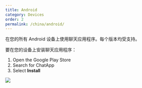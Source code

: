 ```yaml
---
title: Android
category: Devices
order: 2
permalink: /china/android/
---
```


在您的所有 Android 设备上使用聊天应用程序。每个版本均受支持。

要在您的设备上安装聊天应用程序：

1. Open the Google Play Store
2. Search for ChatApp
3. Select **Install**

![](//placehold.it/800x600)

